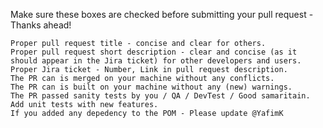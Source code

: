 

Make sure these boxes are checked before submitting your pull request - Thanks ahead!

    Proper pull request title - concise and clear for others.
    Proper pull request short description - clear and concise (as it should appear in the Jira ticket) for other developers and users.
    Proper Jira ticket - Number, Link in pull request description.
    The PR can is merged on your machine without any conflicts.
    The PR can is built on your machine without any (new) warnings.
    The PR passed sanity tests by you / QA / DevTest / Good samaritain.
    Add unit tests with new features.
    If you added any depedency to the POM - Please update @YafimK

